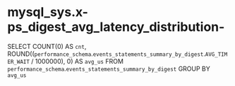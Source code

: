 # mysql_sys.x-ps_digest_avg_latency_distribution-

SELECT 
    COUNT(0) AS `cnt`,
    ROUND((`performance_schema`.`events_statements_summary_by_digest`.`AVG_TIMER_WAIT` / 1000000),
            0) AS `avg_us`
FROM
    `performance_schema`.`events_statements_summary_by_digest`
GROUP BY `avg_us`

